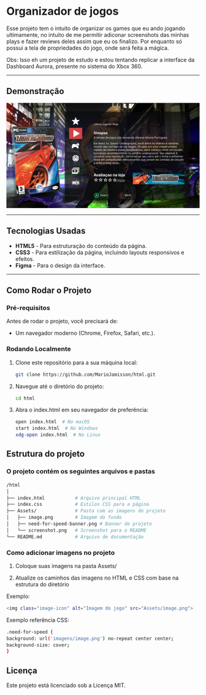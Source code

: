 # Organizador de jogos

Esse projeto tem o intuito de organizar os games que eu ando jogando ultimamente, no intuito de me permitir adiconar screenshots das minhas plays e fazer reviews deles assim que eu os finalizo. Por enquanto só possui a tela de propriedades do jogo, onde será feita a mágica.

Obs: Isso eh um projeto de estudo e estou tentando replicar a interface da Dashboard Aurora, presente no sistema do Xbox 360.

---

## Demonstração

![Screenshot do Projeto](./Assets/Screenshot001.png)

---

## Tecnologias Usadas

- **HTML5** - Para estruturação do conteúdo da página.
- **CSS3** - Para estilização da página, incluindo layouts responsivos e efeitos.
- **Figma** - Para o design da interface.

---

## Como Rodar o Projeto

### Pré-requisitos
Antes de rodar o projeto, você precisará de:

- Um navegador moderno (Chrome, Firefox, Safari, etc.).

### Rodando Localmente
1. Clone este repositório para a sua máquina local:

   ```bash
   git clone https://github.com/MarioJamisson/html.git

2. Navegue até o diretório do projeto:
   ```bash
   cd html

3. Abra o index.html em seu navegador de preferência:
   ```bash
   open index.html  # No macOS
   start index.html  # No Windows
   xdg-open index.html  # No Linux

## Estrutura do projeto

### O projeto contém os seguintes arquivos e pastas

   ```bash
   /html
   │
   ├── index.html           # Arquivo principal HTML
   ├── index.css            # Estilos CSS para a página
   ├── Assets/              # Pasta com as imagens do projeto
   │   ├── image.png        # Imagem do fundo
   │   ├── need-for-speed-banner.png # Banner do projeto
   │   └── screenshot.png   # Screenshot para o README
   └── README.md            # Arquivo de documentação
   ```

### Como adicionar imagens no projeto

1. Coloque suas imagens na pasta Assets/

2. Atualize os caminhos das imagens no HTML e CSS com base na estrutura do diretório

Exemplo:
   ```bash
   <img class="image-icon" alt="Imagem do jogo" src="Assets/image.png">
```

Exemplo referência CSS:
   ```bash
   .need-for-speed {
  background: url('imagens/image.png') no-repeat center center;
  background-size: cover;
  }
```

## Licença

Este projeto está licenciado sob a Licença MIT.






